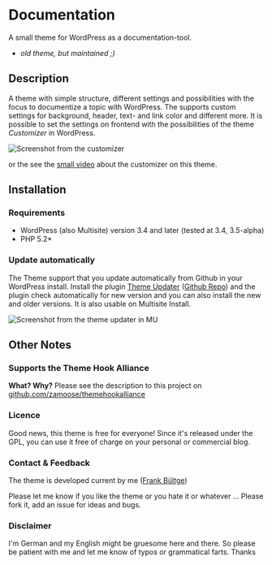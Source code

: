 # Documentation
A small theme for WordPress as a documentation-tool.

* *old theme, but maintained ;)*

## Description
A theme with simple structure, different settings and possibilities with the focus to documentize a topic with WordPress.
The supports custom settings for background, header, text- and link color and different more. It is possible to set the settings on frontend with the possibilities of the theme *Customizer* in WordPress.

![Screenshot from the customizer](https://raw.github.com/bueltge/Documentation/master/inc/screenshot-1.png)

or the see the [small video](https://vimeo.com/51533540) about the customizer on this theme.

## Installation
### Requirements
* WordPress (also Multisite) version 3.4 and later (tested at 3.4, 3.5-alpha)
* PHP 5.2*

### Update automatically
The Theme support that you update automatically from Github in your WordPress install.
Install the plugin [Theme Updater](http://wordpress.org/extend/plugins/theme-updater/) ([Github Repo](https://github.com/UCF/Theme-Updater)) and the plugin check automatically for new version and you can also install the new and older versions. It is also usable on Multisite Install.

![Screenshot from the theme updater in MU](https://raw.github.com/bueltge/Documentation/master/screenshot-2.png)


## Other Notes
### Supports the Theme Hook Alliance
**What? Why?**
Please see the description to this project on [github.com/zamoose/themehookalliance](https://github.com/zamoose/themehookalliance)
### Licence
Good news, this theme is free for everyone! Since it's released under the GPL, you can use it free of charge on your personal or commercial blog.

### Contact & Feedback
The theme is developed current by me ([Frank Bültge](http://bueltge.de))

Please let me know if you like the theme or you hate it or whatever ... Please fork it, add an issue for ideas and bugs.

### Disclaimer
I'm German and my English might be gruesome here and there. So please be patient with me and let me know of typos or grammatical farts. Thanks